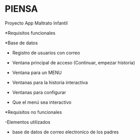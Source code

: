# PIENSA
Proyecto App Maltrato Infantil

*Requisitos funcionales

  *Base de datos
  
  * Registro de usuarios con correo 
  
  * Ventana principal de acceso (Continuar, empezar historia)
  
  * Ventana para un MENU
  
  * Ventanas para la historia interactiva
  
  * Ventanas para configurar

  * Que el menú sea interactivo
  
  
 
*Requisitos no funcionales

 -Elementos utilizados
 - base de datos de correo electronico de los padres
 
